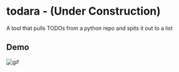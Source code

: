 # todara - (Under Construction)
A tool that pulls TODOs from a python repo and spits it out to a list

## Demo
![gif](https://i.imgur.com/UKCDN9w.gif)
